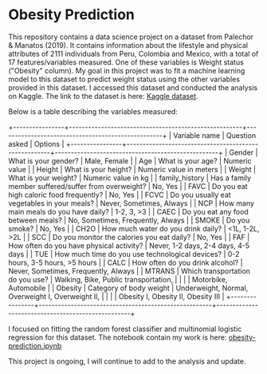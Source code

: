 # Obesity Prediction

This repository contains a data science project on a dataset from Palechor & Manatos (2019). It contains information about the lifestyle and physical attributes of 2111 individuals from Peru, Colombia and Mexico, with a total of 17 features/variables measured. One of these variables is Weight status ("Obesity" column). My goal in this project was to fit a machine learning model to this dataset to predict weight status using the other variables provided in this dataset. I accessed this dataset and conducted the analysis on Kaggle. The link to the dataset is here: [Kaggle dataset](https://www.kaggle.com/datasets/ruchikakumbhar/obesity-prediction/code). 

Below is a table describing the variables measured: 

+----------------+------------------------------------------------------+---------------------------------------------------+
| Variable name  |                    Question asked                    |                      Options                      |
+----------------+------------------------------------------------------+---------------------------------------------------+
|     Gender     |                 What is your gender?                 |                    Male, Female                   |
|      Age       |                  What is your age?                   |                   Numeric value                   |
|     Height     |                 What is your height?                 |              Numeric value in meters              |
|     Weight     |                 What is your weight?                 |                Numeric value in kg                |
| family_history | Has a family member suffered/suffer from overweight? |                      No, Yes                      |
|      FAVC      |       Do you eat high caloric food frequently?       |                      No, Yes                      |
|      FCVC      |     Do you usually eat vegetables in your meals?     |              Never, Sometimes, Always             |
|      NCP       |        How many main meals do you have daily?        |                     1-2, 3, >3                    |
|      CAEC      |          Do you eat any food between meals?          |         No, Sometimes, Frequently, Always         |
|     SMOKE      |                    Do you smoke?                     |                      No, Yes                      |
|      CH2O      |          How much water do you drink daily?          |                   <1L, 1-2L, >2L                  |
|      SCC       |      Do you monitor the calories you eat daily?      |                      No, Yes                      |
|      FAF       |       How often do you have physical activity?       |        Never, 1-2 days, 2-4 days, 4-5 days        |
|      TUE       |   How much time do you use technological devices?    |           0-2 hours, 3-5 hours, >5 hours          |
|      CALC      |           How often do you drink alcohol?            |        Never, Sometimes, Frequently, Always       |
|     MTRANS     |           Which transportation do you use?           |       Walking, Bike, Public transportation,       |
|                |                                                      |               Motorbike, Automobile               |
|    Obesity     |               Category of body weight                | Underweight, Normal, Overweight I, Overweight II, |
|                |                                                      |         Obesity I, Obesity II, Obesity III        |
+----------------+------------------------------------------------------+---------------------------------------------------+

I focused on fitting the random forest classifier and multinomial logistic regression for this dataset. The notebook contain my work is here: [obesity-prediction.ipynb](https://github.com/layaasiv/obesity-prediction/blob/main/obesity-prediction.ipynb) 

This project is ongoing, I will continue to add to the analysis and update. 
